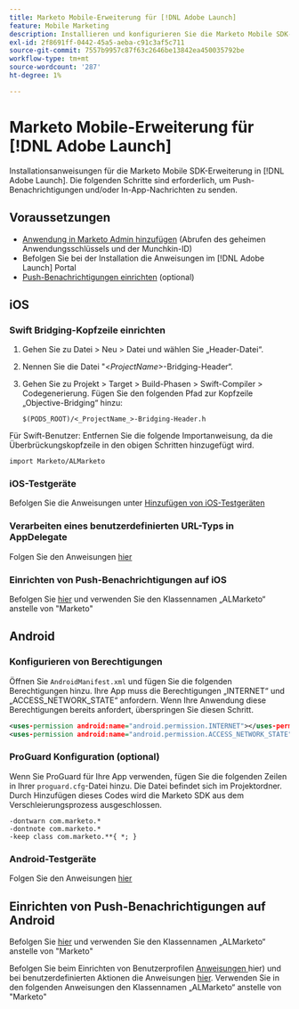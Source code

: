 ```yaml
---
title: Marketo Mobile-Erweiterung für [!DNL Adobe Launch]
feature: Mobile Marketing
description: Installieren und konfigurieren Sie die Marketo Mobile SDK-Erweiterung in Adobe Launch für iOS und Android, einschließlich der Einrichtung für Push-Benachrichtigungen und In-App-Nachrichten.
exl-id: 2f8691ff-0442-45a5-aeba-c91c3af5c711
source-git-commit: 7557b9957c87f63c2646be13842ea450035792be
workflow-type: tm+mt
source-wordcount: '287'
ht-degree: 1%

---
```


# Marketo Mobile-Erweiterung für [!DNL Adobe Launch]

Installationsanweisungen für die Marketo Mobile SDK-Erweiterung in [!DNL Adobe Launch]. Die folgenden Schritte sind erforderlich, um Push-Benachrichtigungen und/oder In-App-Nachrichten zu senden.

## Voraussetzungen

- [Anwendung in Marketo Admin hinzufügen](https://experienceleague.adobe.com/de/docs/marketo/using/product-docs/mobile-marketing/admin/add-a-mobile-app) (Abrufen des geheimen Anwendungsschlüssels und der Munchkin-ID)
- Befolgen Sie bei der Installation die Anweisungen im [!DNL Adobe Launch] Portal
- [Push-Benachrichtigungen einrichten](push-notifications.md) (optional)

## iOS

### Swift Bridging-Kopfzeile einrichten

1. Gehen Sie zu Datei > Neu > Datei und wählen Sie „Header-Datei“.
1. Nennen Sie die Datei &quot;&lt;_ProjectName_>-Bridging-Header“.
1. Gehen Sie zu Projekt > Target > Build-Phasen > Swift-Compiler > Codegenerierung. Fügen Sie den folgenden Pfad zur Kopfzeile „Objective-Bridging“ hinzu:

   `$(PODS_ROOT)/<_ProjectName_>-Bridging-Header.h`

Für Swift-Benutzer: Entfernen Sie die folgende Importanweisung, da die Überbrückungskopfzeile in den obigen Schritten hinzugefügt wird.

`import Marketo/ALMarketo`

### iOS-Testgeräte

Befolgen Sie die Anweisungen unter [Hinzufügen von iOS-Testgeräten](installation.md#ios_test_devices)

### Verarbeiten eines benutzerdefinierten URL-Typs in AppDelegate

Folgen Sie den Anweisungen [hier](installation.md#ios_test_devices)

### Einrichten von Push-Benachrichtigungen auf iOS

Befolgen Sie [hier](push-notifications.md) und verwenden Sie den Klassennamen „ALMarketo“ anstelle von &quot;Marketo&quot;

## Android

### Konfigurieren von Berechtigungen

Öffnen Sie `AndroidManifest.xml` und fügen Sie die folgenden Berechtigungen hinzu. Ihre App muss die Berechtigungen „INTERNET“ und „ACCESS_NETWORK_STATE“ anfordern. Wenn Ihre Anwendung diese Berechtigungen bereits anfordert, überspringen Sie diesen Schritt.

```xml
<uses‐permission android:name="android.permission.INTERNET"></uses‐permission>
<uses‐permission android:name="android.permission.ACCESS_NETWORK_STATE"></uses‐permission>
```

### ProGuard Konfiguration (optional)

Wenn Sie ProGuard für Ihre App verwenden, fügen Sie die folgenden Zeilen in Ihrer `proguard.cfg`-Datei hinzu. Die Datei befindet sich im Projektordner. Durch Hinzufügen dieses Codes wird die Marketo SDK aus dem Verschleierungsprozess ausgeschlossen.

```
-dontwarn com.marketo.*
-dontnote com.marketo.*
-keep class com.marketo.**{ *; }
```

### Android-Testgeräte

Folgen Sie den Anweisungen [hier](installation.md#android_test_devices)

## Einrichten von Push-Benachrichtigungen auf Android

Befolgen Sie [hier](installation.md#android_firebase_cloud_messaging_support) und verwenden Sie den Klassennamen „ALMarketo“ anstelle von &quot;Marketo&quot;

Befolgen Sie beim Einrichten von Benutzerprofilen [ Anweisungen ](user-profiles.md)hier) und bei benutzerdefinierten Aktionen die Anweisungen [hier](custom-actions.md#android_custom_action). Verwenden Sie in den folgenden Anweisungen den Klassennamen „ALMarketo“ anstelle von &quot;Marketo&quot;
